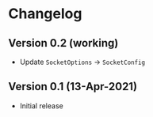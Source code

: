 # Changelog

## Version 0.2 (working)
* Update `SocketOptions` -> `SocketConfig`

## Version 0.1 (13-Apr-2021)
* Initial release